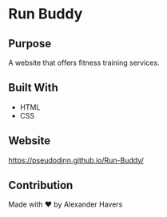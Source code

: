 # Run Buddy

## Purpose
A website that offers fitness training services.

## Built With
* HTML
* CSS

## Website
https://pseudodjnn.github.io/Run-Buddy/

## Contribution
Made with ❤️ by Alexander Havers
